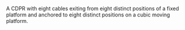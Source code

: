 A CDPR with eight cables exiting from eight distinct positions of a fixed platform and anchored to eight distinct positions on a cubic moving platform.  

